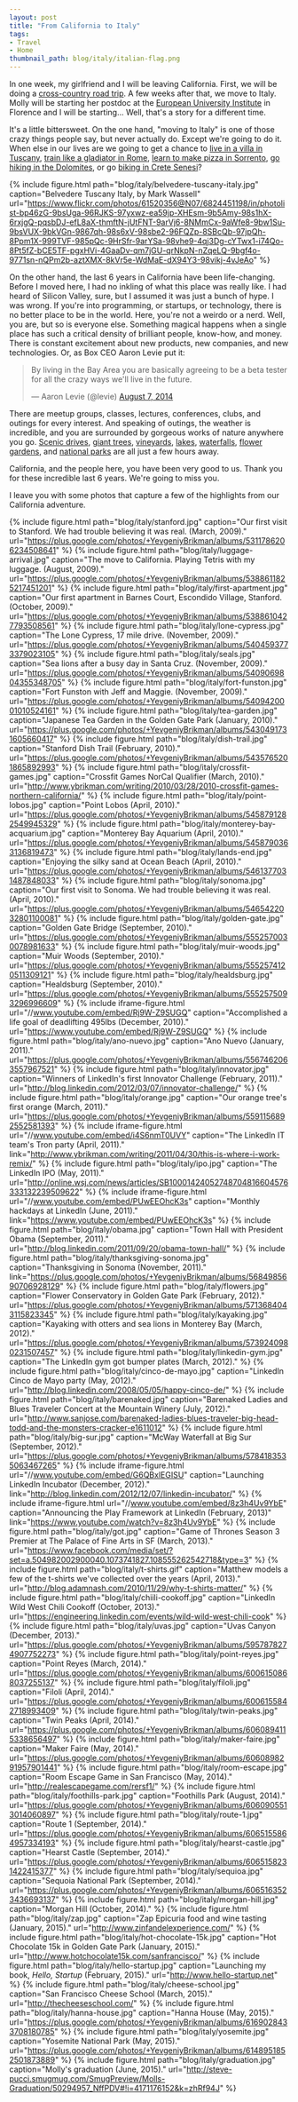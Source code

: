 ```yaml
---
layout: post
title: "From California to Italy"
tags:
- Travel
- Home
thumbnail_path: blog/italy/italian-flag.png
---  
```


In one week, my girlfriend and I will be leaving California. First, we will 
be doing a [cross-country road trip](https://www.google.com/maps/dir/Menlo+Park,+CA/Lake+Tahoe/Bonneville+Salt+Flats/Craters+of+the+Moon+National+Monument+%26+Preserve,+Arco,+ID/Hell%27s+Half+Acre+Lava+Field/Grand+Teton+National+Park,+Wyoming/Yellowstone+National+Park/Devils+Tower+National+Monument,+Wyoming/Deadwood,+SD/Mount+Rushmore+National+Memorial,+13000+S+Dakota+244,+Keystone,+SD+57751/Badlands+National+Park,+South+Dakota/Sioux+Falls,+SD/Chicago,+IL/Cleveland,+OH/Niagara+Falls,+NY/Cornell+University/Marblehead,+MA+01945/). 
A few weeks after that, we move to Italy. Molly will be starting her postdoc 
at the [European University Institute](http://www.eui.eu/Home.aspx) in Florence 
and I will be starting... Well, that's a story for a different time.

It's a little bittersweet. On the one hand, "moving to Italy" is one of those 
crazy things people say, but never actually do. Except we're going to do it. 
When else in our lives are we going to get a chance to [live in a villa in Tuscany](http://www.independenttraveler.com/destinations/europe/italy#tuscany),
[train like a gladiator in Rome](http://www.independenttraveler.com/destinations/europe/italy#rome),
[learn to make pizza in Sorrento](http://www.independenttraveler.com/destinations/europe/italy#sorrento),
[go hiking in the Dolomites](http://www.nationalgeographicexpeditions.com/expeditions/italy-dolomite-tour/detail),
or go [biking in Crete Senesi](https://www.flickr.com/search/?q=crete%20senesi)? 

{% include figure.html path="blog/italy/belvedere-tuscany-italy.jpg" caption="Belvedere Tuscany Italy, by Mark Wassell" url="https://www.flickr.com/photos/61520356@N07/6824451198/in/photolist-bp46zG-9bsUga-96RJKS-97yxwz-ea59jp-XHEsm-9b5Amy-98s1hX-6rxjgQ-pqsbDJ-efL8aX-thmftN-jUtFNT-9arVj6-8NMmCx-9aWfe8-9bw1Su-9bsVUX-9bkVGn-9867qh-98s6xV-98sbe2-96FQZp-8SBcQb-97jpQh-8Ppm1X-999TVF-985pQc-9HrSfr-9arYSa-98vhe9-4qj3Dg-cYTwx1-i74Qo-8Pt5fZ-bCE5TF-pgxHVi-4GaaDv-qm7jGU-qrNkpN-nZqeLQ-9bgf4o-9771sn-nQPm2b-aztXMX-8kVr5e-WdMaE-dX94Y3-98vikj-4vJeAo" %}

On the other hand, the last 6 years in California have been life-changing. 
Before I moved here, I had no inkling of what this place was really like. I had 
heard of Silicon Valley, sure, but I assumed it was just a bunch of hype. I was 
wrong. If you're into programming, or startups, or technology, there is no 
better place to be in the world. Here, you're not a weirdo or a nerd. Well, you 
are, but so is everyone else. Something magical happens when a single place has 
such a critical density of brilliant people, know-how, and money. There is 
constant excitement about new products, new companies, and new technologies. 
Or, as Box CEO Aaron Levie put it:

<div class="mt3 mb3">
  <blockquote class="twitter-tweet" lang="en">
    <p lang="en" dir="ltr">
      By living in the Bay Area you are basically agreeing to be a beta tester for all the crazy ways we&#39;ll live in the future.
    </p>&mdash; Aaron Levie (@levie) 
    <a href="https://twitter.com/levie/status/497171727781462016">August 7, 2014</a>
  </blockquote>
  <script async src="//platform.twitter.com/widgets.js" charset="utf-8"></script>
</div>

There are meetup groups, classes, lectures, conferences, clubs, and outings for 
every interest. And speaking of outings, the weather is incredible, and you are 
surrounded by gorgeous works of nature anywhere you go. [Scenic drives](https://plus.google.com/photos/+YevgeniyBrikman/albums/6065155864957334193),
[giant trees](https://plus.google.com/photos/+YevgeniyBrikman/albums/6065163523436693137), 
[vineyards](https://plus.google.com/photos/+YevgeniyBrikman/albums/5465422032801100081),
[lakes](https://plus.google.com/photos/+YevgeniyBrikman/albums/5573820416762502129),
[waterfalls](https://plus.google.com/photos/+YevgeniyBrikman/albums/5784183535063467265),
[flower gardens](https://plus.google.com/photos/+YevgeniyBrikman/albums/6006155842718993409),
and [national parks](https://plus.google.com/photos/+YevgeniyBrikman/albums/6148951852501873889)
are all just a few hours away.

California, and the people here, you have been very good to us. Thank you for
these incredible last 6 years. We're going to miss you.

I leave you with some photos that capture a few of the highlights from our
California adventure.  

{% include figure.html path="blog/italy/stanford.jpg" caption="Our first visit to Stanford. We had trouble believing it was real. (March, 2009)." url="https://plus.google.com/photos/+YevgeniyBrikman/albums/5311786206234508641" %}
{% include figure.html path="blog/italy/luggage-arrival.jpg" caption="The move to California. Playing Tetris with my luggage. (August, 2009)." url="https://plus.google.com/photos/+YevgeniyBrikman/albums/5388611825217451201" %}
{% include figure.html path="blog/italy/first-apartment.jpg" caption="Our first apartment in Barnes Court, Escondido Village, Stanford. (October, 2009)." url="https://plus.google.com/photos/+YevgeniyBrikman/albums/5388610427793508561" %}
{% include figure.html path="blog/italy/lone-cypress.jpg" caption="The Lone Cypress, 17 mile drive. (November, 2009)." url="https://plus.google.com/photos/+YevgeniyBrikman/albums/5404593773379023105" %}
{% include figure.html path="blog/italy/seals.jpg" caption="Sea lions after a busy day in Santa Cruz. (November, 2009)." url="https://plus.google.com/photos/+YevgeniyBrikman/albums/5409069804355348705" %}
{% include figure.html path="blog/italy/fort-funston.jpg" caption="Fort Funston with Jeff and Maggie. (November, 2009)." url="https://plus.google.com/photos/+YevgeniyBrikman/albums/5409420001010524161" %}
{% include figure.html path="blog/italy/tea-garden.jpg" caption="Japanese Tea Garden in the Golden Gate Park (January, 2010)." url="https://plus.google.com/photos/+YevgeniyBrikman/albums/5430491731605660417" %}
{% include figure.html path="blog/italy/dish-trail.jpg" caption="Stanford Dish Trail (February, 2010)." url="https://plus.google.com/photos/+YevgeniyBrikman/albums/5435765201865892993" %}
{% include figure.html path="blog/italy/crossfit-games.jpg" caption="Crossfit Games NorCal Qualifier (March, 2010)." url="http://www.ybrikman.com/writing/2010/03/28/2010-crossfit-games-northern-california/" %}
{% include figure.html path="blog/italy/point-lobos.jpg" caption="Point Lobos (April, 2010)." url="https://plus.google.com/photos/+YevgeniyBrikman/albums/5458791282549945329" %}
{% include figure.html path="blog/italy/monterey-bay-acquarium.jpg" caption="Monterey Bay Aquarium (April, 2010)." url="https://plus.google.com/photos/+YevgeniyBrikman/albums/5458790363136819473" %}
{% include figure.html path="blog/italy/lands-end.jpg" caption="Enjoying the silky sand at Ocean Beach (April, 2010)." url="https://plus.google.com/photos/+YevgeniyBrikman/albums/5461377031487848033" %}
{% include figure.html path="blog/italy/sonoma.jpg" caption="Our first visit to Sonoma. We had trouble believing it was real. (April, 2010)." url="https://plus.google.com/photos/+YevgeniyBrikman/albums/5465422032801100081" %}
{% include figure.html path="blog/italy/golden-gate.jpg" caption="Golden Gate Bridge (September, 2010)." url="https://plus.google.com/photos/+YevgeniyBrikman/albums/5552570030078981633" %}
{% include figure.html path="blog/italy/muir-woods.jpg" caption="Muir Woods (September, 2010)." url="https://plus.google.com/photos/+YevgeniyBrikman/albums/5552574120511309121" %}
{% include figure.html path="blog/italy/healdsburg.jpg" caption="Healdsburg (September, 2010)." url="https://plus.google.com/photos/+YevgeniyBrikman/albums/5552575093296996609" %}
{% include iframe-figure.html url="//www.youtube.com/embed/Rj9W-Z9SUGQ" caption="Accomplished a life goal of deadlifting 495lbs (December, 2010)." url="https://www.youtube.com/embed/Rj9W-Z9SUGQ" %}
{% include figure.html path="blog/italy/ano-nuevo.jpg" caption="Ano Nuevo (January, 2011)." url="https://plus.google.com/photos/+YevgeniyBrikman/albums/5567462063557967521" %}
{% include figure.html path="blog/italy/innovator.jpg" caption="Winners of LinkedIn's first Innovator Challenge (February, 2011)." url="http://blog.linkedin.com/2012/03/07/innovator-challenge/" %}
{% include figure.html path="blog/italy/orange.jpg" caption="Our orange tree's first orange (March, 2011)." url="https://plus.google.com/photos/+YevgeniyBrikman/albums/5591156892552581393" %}
{% include iframe-figure.html url="//www.youtube.com/embed/i4S6nmT0UVY" caption="The LinkedIn IT team's Tron party (April, 2011)." link="http://www.ybrikman.com/writing/2011/04/30/this-is-where-i-work-remix/" %}
{% include figure.html path="blog/italy/ipo.jpg" caption="The LinkedIn IPO (May, 2011)." url="http://online.wsj.com/news/articles/SB10001424052748704816604576333132239509622" %}
{% include iframe-figure.html url="//www.youtube.com/embed/PUwEEOhcK3s" caption="Monthly hackdays at LinkedIn (June, 2011)." link="https://www.youtube.com/embed/PUwEEOhcK3s" %}
{% include figure.html path="blog/italy/obama.jpg" caption="Town Hall with President Obama (September, 2011)." url="http://blog.linkedin.com/2011/09/20/obama-town-hall/" %}
{% include figure.html path="blog/italy/thanksgiving-sonoma.jpg" caption="Thanksgiving in Sonoma (November, 2011)." link="https://plus.google.com/photos/+YevgeniyBrikman/albums/5684985690706928129" %}
{% include figure.html path="blog/italy/flowers.jpg" caption="Flower Conservatory in Golden Gate Park (February, 2012)." url="https://plus.google.com/photos/+YevgeniyBrikman/albums/5713684043115823345" %}
{% include figure.html path="blog/italy/kayaking.jpg" caption="Kayaking with otters and sea lions in Monterey Bay (March, 2012)." url="https://plus.google.com/photos/+YevgeniyBrikman/albums/5739240980231507457" %}
{% include figure.html path="blog/italy/linkedin-gym.jpg" caption="The LinkedIn gym got bumper plates (March, 2012)." %}
{% include figure.html path="blog/italy/cinco-de-mayo.jpg" caption="LinkedIn Cinco de Mayo party (May, 2012)." url="http://blog.linkedin.com/2008/05/05/happy-cinco-de/" %}
{% include figure.html path="blog/italy/barenaked.jpg" caption="Barenaked Ladies and Blues Traveler Concert at the Mountain Winery (July, 2012)." url="http://www.sanjose.com/barenaked-ladies-blues-traveler-big-head-todd-and-the-monsters-cracker-e1611012" %}
{% include figure.html path="blog/italy/big-sur.jpg" caption="McWay Waterfall at Big Sur (September, 2012)." url="https://plus.google.com/photos/+YevgeniyBrikman/albums/5784183535063467265" %}
{% include iframe-figure.html url="//www.youtube.com/embed/G6QBxlEGISU" caption="Launching LinkedIn Incubator (December, 2012)." link="http://blog.linkedin.com/2012/12/07/linkedin-incubator/" %}
{% include iframe-figure.html url="//www.youtube.com/embed/8z3h4Uv9YbE" caption="Announcing the Play Framework at LinkedIn (February, 2013)" link="https://www.youtube.com/watch?v=8z3h4Uv9YbE" %}
{% include figure.html path="blog/italy/got.jpg" caption="Game of Thrones Season 3 Premier at The Palace of Fine Arts in SF (March, 2013)." url="https://www.facebook.com/media/set/?set=a.504982002900040.1073741827.108555262542718&type=3" %}
{% include figure.html path="blog/italy/t-shirts.gif" caption="Matthew models a few of the t-shirts we've collected over the years (April, 2013)." url="http://blog.adamnash.com/2010/11/29/why-t-shirts-matter/" %}
{% include figure.html path="blog/italy/chiili-cookoff.jpg" caption="LinkedIn Wild West Chili Cookoff (October, 2013)." url="https://engineering.linkedin.com/events/wild-wild-west-chili-cook" %}
{% include figure.html path="blog/italy/uvas.jpg" caption="Uvas Canyon (December, 2013)." url="https://plus.google.com/photos/+YevgeniyBrikman/albums/5957878274907752273" %}
{% include figure.html path="blog/italy/point-reyes.jpg" caption="Point Reyes (March, 2014)." url="https://plus.google.com/photos/+YevgeniyBrikman/albums/6006150868037255137" %}
{% include figure.html path="blog/italy/filoli.jpg" caption="Filoli (April, 2014)." url="https://plus.google.com/photos/+YevgeniyBrikman/albums/6006155842718993409" %}
{% include figure.html path="blog/italy/twin-peaks.jpg" caption="Twin Peaks (April, 2014)." url="https://plus.google.com/photos/+YevgeniyBrikman/albums/6060894115338656497" %}
{% include figure.html path="blog/italy/maker-faire.jpg" caption="Maker Faire (May, 2014)." url="https://plus.google.com/photos/+YevgeniyBrikman/albums/6060898291957901441" %}
{% include figure.html path="blog/italy/room-escape.jpg" caption="Room Escape Game in San Francisco (May, 2014)." url="http://realescapegame.com/rersf1/" %}
{% include figure.html path="blog/italy/foothills-park.jpg" caption="Foothills Park (August, 2014)." url="https://plus.google.com/photos/+YevgeniyBrikman/albums/6060905513014060897" %}
{% include figure.html path="blog/italy/route-1.jpg" caption="Route 1 (September, 2014)." url="https://plus.google.com/photos/+YevgeniyBrikman/albums/6065155864957334193" %}
{% include figure.html path="blog/italy/hearst-castle.jpg" caption="Hearst Castle (September, 2014)." url="https://plus.google.com/photos/+YevgeniyBrikman/albums/6065158231422415377" %}
{% include figure.html path="blog/italy/sequioa.jpg" caption="Sequoia National Park (September, 2014)." url="https://plus.google.com/photos/+YevgeniyBrikman/albums/6065163523436693137" %}
{% include figure.html path="blog/italy/morgan-hill.jpg" caption="Morgan Hill (October, 2014)." %}
{% include figure.html path="blog/italy/zap.jpg" caption="Zap Epicuria food and wine tasting (January, 2015)." url="http://www.zinfandelexperience.com/" %}
{% include figure.html path="blog/italy/hot-chocolate-15k.jpg" caption="Hot Chocolate 15k in Golden Gate Park (January, 2015)." url="http://www.hotchocolate15k.com/sanfrancisco/" %}
{% include figure.html path="blog/italy/hello-startup.jpg" caption="Launching my book, <em>Hello, Startup</em> (February, 2015)." url="http://www.hello-startup.net" %}
{% include figure.html path="blog/italy/cheese-school.jpg" caption="San Francisco Cheese School (March, 2015)." url="http://thecheeseschool.com/" %}
{% include figure.html path="blog/italy/hanna-house.jpg" caption="Hanna House (May, 2015)." url="https://plus.google.com/photos/+YevgeniyBrikman/albums/6169028433708180785" %}
{% include figure.html path="blog/italy/yosemite.jpg" caption="Yosemite National Park (May, 2015)." url="https://plus.google.com/photos/+YevgeniyBrikman/albums/6148951852501873889" %}
{% include figure.html path="blog/italy/graduation.jpg" caption="Molly's graduation (June, 2015)." url="http://steve-pucci.smugmug.com/SmugPreview/Molls-Graduation/50294957_NffPDV#!i=4171176152&k=zhRf94J" %}








